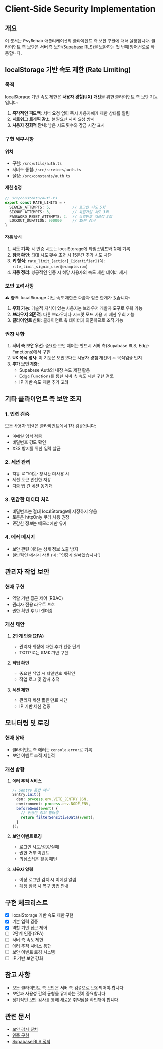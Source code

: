 # Client-Side Security Implementation

## 개요

이 문서는 PsyRehab 애플리케이션의 클라이언트 측 보안 구현에 대해 설명합니다. 클라이언트 측 보안은 서버 측 보안(Supabase RLS)을 보완하는 첫 번째 방어선으로 작동합니다.

## localStorage 기반 속도 제한 (Rate Limiting)

### 목적

localStorage 기반 속도 제한은 **사용자 경험(UX) 개선**을 위한 클라이언트 측 보안 기능입니다:

1. **즉각적인 피드백**: 서버 요청 없이 즉시 사용자에게 제한 상태를 알림
2. **네트워크 트래픽 감소**: 불필요한 서버 요청 방지
3. **사용자 친화적 안내**: 남은 시도 횟수와 잠금 시간 표시

### 구현 세부사항

#### 위치
- 구현: `/src/utils/auth.ts`
- 서비스 통합: `/src/services/auth.ts`
- 설정: `/src/constants/auth.ts`

#### 제한 설정
```typescript
// src/constants/auth.ts
export const RATE_LIMITS = {
  SIGNIN_ATTEMPTS: 5,          // 로그인 시도 5회
  SIGNUP_ATTEMPTS: 3,          // 회원가입 시도 3회
  PASSWORD_RESET_ATTEMPTS: 3,  // 비밀번호 재설정 3회
  LOCKOUT_DURATION: 900000     // 15분 잠금
}
```

#### 작동 방식

1. **시도 기록**: 각 인증 시도는 localStorage에 타임스탬프와 함께 기록
2. **잠금 확인**: 최대 시도 횟수 초과 시 15분간 추가 시도 차단
3. **키 형식**: `rate_limit_[action]_[identifier]` (예: `rate_limit_signin_user@example.com`)
4. **자동 정리**: 성공적인 인증 시 해당 사용자의 속도 제한 데이터 제거

### 보안 고려사항

⚠️ **중요**: localStorage 기반 속도 제한은 다음과 같은 한계가 있습니다:

1. **우회 가능**: 기술적 지식이 있는 사용자는 브라우저 개발자 도구로 우회 가능
2. **브라우저 의존적**: 다른 브라우저나 시크릿 모드 사용 시 제한 우회 가능
3. **클라이언트 신뢰**: 클라이언트 측 데이터에 의존하므로 조작 가능

### 권장 사항

1. **서버 측 보안 우선**: 중요한 보안 제어는 반드시 서버 측(Supabase RLS, Edge Functions)에서 구현
2. **UX 목적 명시**: 이 기능은 보안보다는 사용자 경험 개선이 주 목적임을 인지
3. **추가 보안 계층**: 
   - Supabase Auth의 내장 속도 제한 활용
   - Edge Functions를 통한 서버 측 속도 제한 구현 검토
   - IP 기반 속도 제한 추가 고려

## 기타 클라이언트 측 보안 조치

### 1. 입력 검증

모든 사용자 입력은 클라이언트에서 1차 검증됩니다:
- 이메일 형식 검증
- 비밀번호 강도 확인
- XSS 방지를 위한 입력 살균

### 2. 세션 관리

- 자동 로그아웃: 장시간 미사용 시
- 세션 토큰 안전한 저장
- 다중 탭 간 세션 동기화

### 3. 민감한 데이터 처리

- 비밀번호는 절대 localStorage에 저장하지 않음
- 토큰은 httpOnly 쿠키 사용 권장
- 민감한 정보는 메모리에만 유지

### 4. 에러 메시지

- 보안 관련 에러는 상세 정보 노출 방지
- 일반적인 메시지 사용 (예: "인증에 실패했습니다")

## 관리자 작업 보안

### 현재 구현

- 역할 기반 접근 제어 (RBAC)
- 관리자 전용 라우트 보호
- 권한 확인 후 UI 렌더링

### 개선 제안

1. **2단계 인증 (2FA)**
   - 관리자 계정에 대한 추가 인증 단계
   - TOTP 또는 SMS 기반 구현

2. **작업 확인**
   - 중요한 작업 시 비밀번호 재확인
   - 작업 로그 및 감사 추적

3. **세션 제한**
   - 관리자 세션 짧은 만료 시간
   - IP 기반 세션 검증

## 모니터링 및 로깅

### 현재 상태

- 클라이언트 측 에러는 `console.error`로 기록
- 보안 이벤트 추적 제한적

### 개선 방향

1. **에러 추적 서비스**
   ```typescript
   // Sentry 통합 예시
   Sentry.init({
     dsn: process.env.VITE_SENTRY_DSN,
     environment: process.env.NODE_ENV,
     beforeSend(event) {
       // 민감한 정보 필터링
       return filterSensitiveData(event);
     }
   });
   ```

2. **보안 이벤트 로깅**
   - 로그인 시도/성공/실패
   - 권한 거부 이벤트
   - 의심스러운 활동 패턴

3. **사용자 알림**
   - 이상 로그인 감지 시 이메일 알림
   - 계정 잠금 시 복구 방법 안내

## 구현 체크리스트

- [x] localStorage 기반 속도 제한 구현
- [x] 기본 입력 검증
- [x] 역할 기반 접근 제어
- [ ] 2단계 인증 (2FA)
- [ ] 서버 측 속도 제한
- [ ] 에러 추적 서비스 통합
- [ ] 보안 이벤트 로깅 시스템
- [ ] IP 기반 보안 강화

## 참고 사항

- 모든 클라이언트 측 보안은 서버 측 검증으로 보완되어야 합니다
- 보안과 사용성 간의 균형을 유지하는 것이 중요합니다
- 정기적인 보안 감사를 통해 새로운 취약점을 확인해야 합니다

## 관련 문서

- [보안 감사 절차](./SECURITY_AUDIT.md)
- [인증 구현](../src/services/auth.ts)
- [Supabase RLS 정책](../supabase/migrations/)